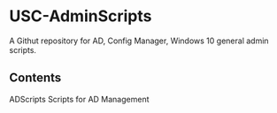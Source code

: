 USC-AdminScripts
================

A Githut repository for AD, Config Manager, Windows 10 general admin scripts.

Contents
--------

ADScripts   Scripts for AD Management
